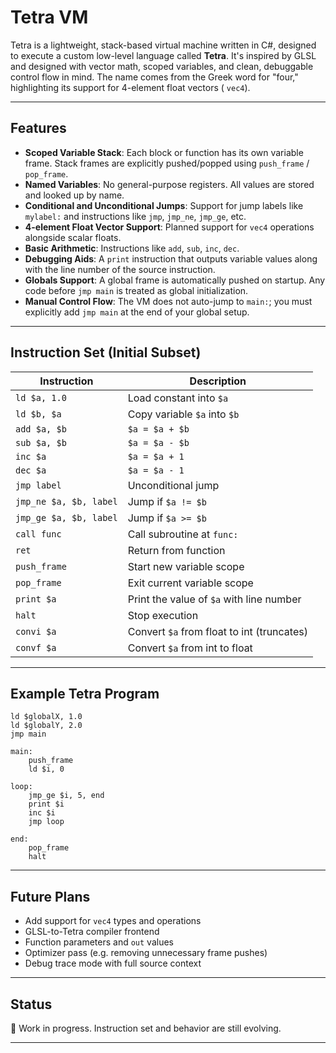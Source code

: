 # Tetra VM

Tetra is a lightweight, stack-based virtual machine written in C#, designed to execute a custom low-level language
called **Tetra**. It's inspired by GLSL and designed with vector math, scoped variables, and clean, debuggable control
flow in mind. The name comes from the Greek word for "four," highlighting its support for 4-element float vectors (
`vec4`).

---

## Features

- **Scoped Variable Stack**: Each block or function has its own variable frame. Stack frames are explicitly
  pushed/popped using `push_frame` / `pop_frame`.
- **Named Variables**: No general-purpose registers. All values are stored and looked up by name.
- **Conditional and Unconditional Jumps**: Support for jump labels like `mylabel:` and instructions like `jmp`,
  `jmp_ne`, `jmp_ge`, etc.
- **4-element Float Vector Support**: Planned support for `vec4` operations alongside scalar floats.
- **Basic Arithmetic**: Instructions like `add`, `sub`, `inc`, `dec`.
- **Debugging Aids**: A `print` instruction that outputs variable values along with the line number of the source
  instruction.
- **Globals Support**: A global frame is automatically pushed on startup. Any code before `jmp main` is treated as
  global initialization.
- **Manual Control Flow**: The VM does not auto-jump to `main:`; you must explicitly add `jmp main` at the end of your
  global setup.

---

## Instruction Set (Initial Subset)

| Instruction     | Description |
|-----------------|-------------|
| `ld $a, 1.0`     | Load constant into `$a` |
| `ld $b, $a`      | Copy variable `$a` into `$b` |
| `add $a, $b`     | `$a = $a + $b` |
| `sub $a, $b`     | `$a = $a - $b` |
| `inc $a`         | `$a = $a + 1` |
| `dec $a`         | `$a = $a - 1` |
| `jmp label`      | Unconditional jump |
| `jmp_ne $a, $b, label` | Jump if `$a != $b` |
| `jmp_ge $a, $b, label` | Jump if `$a >= $b` |
| `call func`      | Call subroutine at `func:` |
| `ret`            | Return from function |
| `push_frame`     | Start new variable scope |
| `pop_frame`      | Exit current variable scope |
| `print $a`       | Print the value of `$a` with line number |
| `halt`           | Stop execution |
| `convi $a`        | Convert `$a` from float to int (truncates) |
| `convf $a`        | Convert `$a` from int to float             |

---

## Example Tetra Program

```tetra
ld $globalX, 1.0
ld $globalY, 2.0
jmp main

main:
    push_frame
    ld $i, 0

loop:
    jmp_ge $i, 5, end
    print $i
    inc $i
    jmp loop

end:
    pop_frame
    halt
```

---

## Future Plans

- Add support for `vec4` types and operations
- GLSL-to-Tetra compiler frontend
- Function parameters and `out` values
- Optimizer pass (e.g. removing unnecessary frame pushes)
- Debug trace mode with full source context

---

## Status

🚧 Work in progress. Instruction set and behavior are still evolving.

---